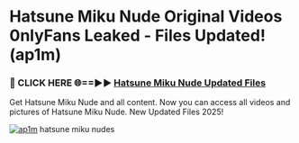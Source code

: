 # Hatsune Miku Nude Original Videos 0nlyFans Leaked - Files Updated! (ap1m)

<h3>🔴 CLICK HERE 🌐==►► <a href="https://tinyurl.com/4mcuefdz" rel="nofollow">Hatsune Miku Nude Updated Files</a></h3>

Get Hatsune Miku Nude and all content. Now you can access all videos and pictures of Hatsune Miku Nude. New Updated Files 2025!

[![ap1m](https://i.imgur.com/StAQSOY.gif)](https://tinyurl.com/4mcuefdz)
hatsune miku nudes
